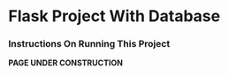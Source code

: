 # Flask Project With Database

### Instructions On Running This Project

**PAGE UNDER CONSTRUCTION**

